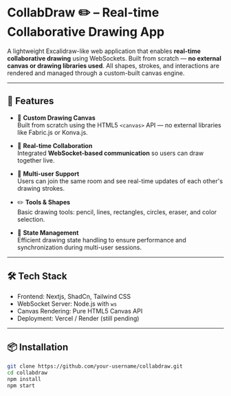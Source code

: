 # CollabDraw ✏️ – Real-time Collaborative Drawing App

A lightweight Excalidraw-like web application that enables **real-time collaborative drawing** using WebSockets. Built from scratch — **no external canvas or drawing libraries used**. All shapes, strokes, and interactions are rendered and managed through a custom-built canvas engine.

---

## 🚀 Features

- 🎨 **Custom Drawing Canvas**  
  Built from scratch using the HTML5 `<canvas>` API — no external libraries like Fabric.js or Konva.js.

- 🔄 **Real-time Collaboration**  
  Integrated **WebSocket-based communication** so users can draw together live.

- 👥 **Multi-user Support**  
  Users can join the same room and see real-time updates of each other's drawing strokes.

- ✏️ **Tools & Shapes**  
  Basic drawing tools: pencil, lines, rectangles, circles, eraser, and color selection.

- 🧠 **State Management**  
  Efficient drawing state handling to ensure performance and synchronization during multi-user sessions.

---

## 🛠 Tech Stack

- Frontend: Nextjs, ShadCn, Tailwind CSS
- WebSocket Server: Node.js with `ws`
- Canvas Rendering: Pure HTML5 Canvas API
- Deployment: Vercel / Render (still pending)

---

## 📦 Installation

```bash
git clone https://github.com/your-username/collabdraw.git
cd collabdraw
npm install
npm start
